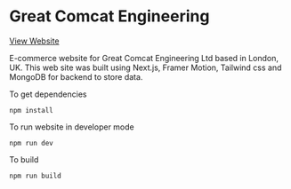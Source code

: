 # Great Comcat Engineering

[View Website](https://greatcomcatengineering.com)

E-commerce website for Great Comcat Engineering Ltd based in London, UK. This web site was built using Next.js, Framer Motion, Tailwind css and MongoDB for backend to store data.

To get dependencies
```
npm install
```

To run website in developer mode
```
npm run dev
```

To build
```
npm run build
```

